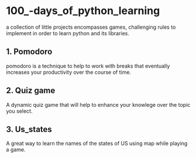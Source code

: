 # 100_-days_of_python_learning
a collection of little projects encompasses games, challenging rules to implement in order to learn python and its libraries.

<h2> 1. Pomodoro </h2>

pomodoro is a technique to help to work with breaks that eventually increases your productivity over the course of time.

<h2> 2. Quiz game </h2>

A dynamic quiz game that will help to enhance your knowlege over the topic you select.

<h2> 3. Us_states </h2>

A great way to learn the names of the states of US using map while playing a game.
